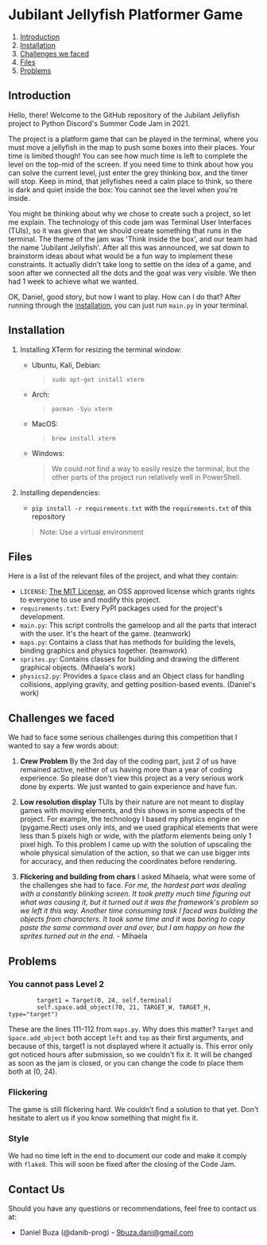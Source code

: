 # Jubilant Jellyfish Platformer Game

1. [Introduction](#introduction)
2. [Installation](#installation)
3. [Challenges we faced](#challenges-we-faced)
4. [Files](#files)
5. [Problems](#problems)

## Introduction

Hello, there! Welcome to the GitHub repository of the Jubilant Jellyfish project to Python Discord's Summer Code Jam in 2021. 

The project is a platform game that can be played in the terminal, where you must move a jellyfish in the map to push some boxes into their places. Your time is limited though! You can see how much time is left to complete the level on the top-mid of the screen. If you need time to think about how you can solve the current level, just enter the grey thinking box, and the timer will stop. Keep in mind, that jellyfishes need a calm place to think, so there is dark and quiet inside the box: You cannot see the level when you're inside.

You might be thinking about why we chose to create such a project, so let me explain. The technology of this code jam was Terminal User Interfaces (TUIs), so it was given that we should create something that runs in the terminal. The theme of the jam was 'Think inside the box', and our team had the name 'Jubilant Jellyfish'. After all this was announced, we sat down to brainstorm ideas about what would be a fun way to implement these constraints. It actually didn't take long to settle on the idea of a game, and soon after we connected all the dots and the goal was very visible. We then had 1 week to achieve what we wanted.

OK, Daniel, good story, but now I want to play. How can I do that?
After running through the [installation](#installation), you can just run `main.py` in your terminal.

## Installation

1. Installing XTerm for resizing the terminal window:
    - Ubuntu, Kali, Debian:
        > `sudo apt-get install xterm`
    - Arch:
        > `pacman -Syu xterm`
    - MacOS:
        > `brew install xterm`
    - Windows:
        > We could not find a way to easily resize the terminal, but the other parts of the project run relatively well in PowerShell.

2. Installing dependencies:
    - `pip install -r requirements.txt` with the `requirements.txt` of this repository
    > Note: Use a virtual environment

## Files

Here is a list of the relevant files of the project, and what they contain:
- `LICENSE`: [The MIT License](https://opensource.org/licenses/MIT), an OSS approved license which grants rights to everyone to use and modify this project.
- `requirements.txt`: Every PyPI packages used for the project's development.
- `main.py`: This script controlls the gameloop and all the parts that interact with the user. It's the heart of the game. (teamwork)
- `maps.py`: Contains a class that has methods for building the levels, binding graphics and physics together. (teamwork)
- `sprites.py`: Contains classes for building and drawing the different graphical objects. (Mihaela's work)
- `physics2.py`: Provides a `Space` class and an Object class for handling collisions, applying gravity, and getting position-based events. (Daniel's work)

## Challenges we faced

We had to face some serious challenges during this competition that I wanted to say a few words about:
1. **Crew Problem**
    By the 3rd day of the coding part, just 2 of us have remained active, neither of us having more than a year of coding experience. So please don't view this project as a very serious work done by experts. We just wanted to gain experience and have fun.
    
2. **Low resolution display**
    TUIs by their nature are not meant to display games with moving elements, and this shows in some aspects of the project. For example, the technology I based my physics engine on (pygame.Rect) uses only ints, and we used graphical elements that were less than 5 pixels high or wide, with the platform elements being only 1 pixel high. To this problem I came up with the solution of upscaling the whole physical simulation of the action, so that we can use bigger ints for accuracy, and then reducing the coordinates before rendering.
    
3. **Flickering and building from chars**
    I asked Mihaela, what were some of the challenges she had to face.
    *For me, the hardest part was dealing with a constantly blinking screen. It took pretty much time figuring out what was causing it, but it turned out it was the framework's problem so we left it this way. Another time consuming task I faced was building the objects from characters. It took some time and it was boring to copy paste the same command over and over, but I am happy on how the sprites turned out in the end.* - Mihaela

## Problems

### You cannot pass Level 2

```
        target1 = Target(0, 24, self.terminal)
        self.space.add_object(70, 21, TARGET_W, TARGET_H, type="target")
```

These are the lines 111-112 from `maps.py`. Why does this matter? `Target` and `Space.add_object` both accept `left` and `top` as their first arguments, and because of this, target1 is not displayed where it actually is. This error only got noticed hours after submission, so we couldn't fix it. It will be changed as soon as the jam is closed, or you can change the code to place them both at (0, 24).

### Flickering

The game is still flickering hard. We couldn't find a solution to that yet. Don't hesitate to alert us if you know something that might fix it.

### Style

We had no time left in the end to document our code and make it comply with `flake8`. This will soon be fixed after the closing of the Code Jam.

## Contact Us

Should you have any questions or recommendations, feel free to contact us at:
- Daniel Buza (@danib-prog) - [9buza.dani@gmail.com](9buza.dani@gmail.com)

